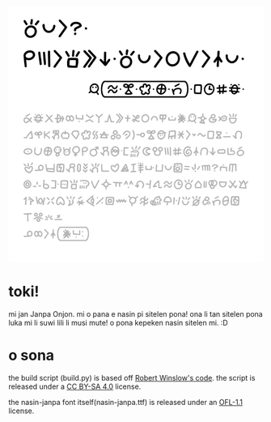 !["toki pona li seme? mi mute li sona e ni. toki pona li ijo suli li nasin pona. jan Telakoman, lipu tenpo nanpa akesi."](nasin-janpa.png)

# toki!

mi jan Janpa Onjon. mi o pana e nasin pi sitelen pona! ona li tan sitelen pona luka mi li suwi lili li musi mute! o pona kepeken nasin sitelen mi. :D

# o sona

the build script (build.py) is based off [Robert Winslow's code](https://github.com/RobertWinslow/Simple-SVG-to-Font-with-Fontforge/blob/main/build_simple_black_font_with_fontforge.py). the script is released under a [CC BY-SA 4.0](https://creativecommons.org/licenses/by-sa/4.0/legalcode.en) license.

the nasin-janpa font itself(nasin-janpa.ttf) is released under an [OFL-1.1](https://spdx.org/licenses/OFL-1.1.html) license.